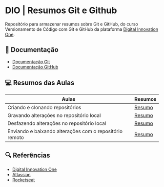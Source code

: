 
# DIO | Resumos Git e Github

Repositório para armazenar resumos sobre Git e GitHub, do curso Versionamento de Código com Git e GitHub da plataforma [Digital Innovation One](https://web.dio.me/home).

## 📄 Documentação
- [Documentação Git](https://git-scm.com/docs/git/pt_BR)
- [Documentação GitHub](https://docs.github.com/pt)

## 💻 Resumos das Aulas
|Aulas|Resumos|
|-----|-------|
|Criando e clonando repositórios | [Resumo](https://github.com/amd-p/hello-world/blob/main/resumos-aulas/resumo-aula-1.md)
|Gravando alterações no repositório local | [Resumo](https://github.com/amd-p/hello-world/blob/main/resumos-aulas/resumo-aula-2.md)
|Desfazendo alterações no repositório local | [Resumo](https://github.com/amd-p/hello-world/blob/main/resumos-aulas/resumo-aula-3.md)
|Enviando e baixando alterações com o repositório remoto | [Resumo](https://github.com/amd-p/hello-world/blob/main/resumos-aulas/resumo-aula-4.md)

## 🔍 Referências 
- [Digital Innovation One](https://web.dio.me/home)
- [Atlassian](https://www.atlassian.com/br)
- [Rocketseat](https://blog.rocketseat.com.br/como-fazer-um-bom-readme/)



